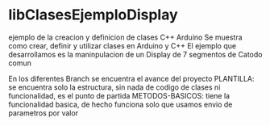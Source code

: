 # libClasesEjemploDisplay
ejemplo de la creacion y definicion de clases C++ Arduino
Se muestra como crear, definir y utilizar clases en Arduino y C++
El ejemplo que desarrollamos es la maninpulacion de un Display de 7 segmentos de Catodo comun

En los diferentes Branch se encuentra el avance del proyecto
PLANTILLA: se encuentra solo la estructura, sin nada de codigo de clases ni funcionalidad, es el punto de partida
METODOS-BASICOS: tiene la funcionalidad basica, de hecho funciona solo que usamos envio de parametros por valor
